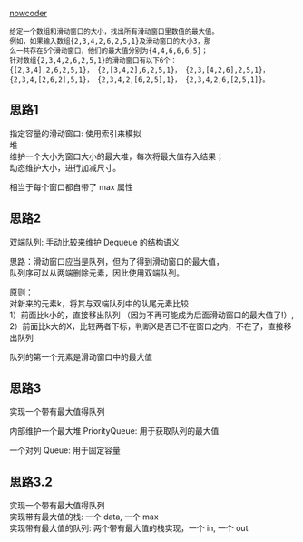 [nowcoder](https://www.nowcoder.com/practice/1624bc35a45c42c0bc17d17fa0cba788?tpId=13&tqId=11217&tPage=1&rp=1&ru=/ta/coding-interviews&qru=/ta/coding-interviews/question-ranking)
 
 ```
给定一个数组和滑动窗口的大小，找出所有滑动窗口里数值的最大值。
例如，如果输入数组{2,3,4,2,6,2,5,1}及滑动窗口的大小3，那
么一共存在6个滑动窗口，他们的最大值分别为{4,4,6,6,6,5}；
针对数组{2,3,4,2,6,2,5,1}的滑动窗口有以下6个：
{[2,3,4],2,6,2,5,1}， {2,[3,4,2],6,2,5,1}， {2,3,[4,2,6],2,5,1}，
{2,3,4,[2,6,2],5,1}， {2,3,4,2,[6,2,5],1}， {2,3,4,2,6,[2,5,1]}。
```
 
## 思路1

指定容量的滑动窗口: 使用索引来模拟  
堆  
维护一个大小为窗口大小的最大堆，每次将最大值存入结果；  
动态维护大小，进行加减尺寸。  

相当于每个窗口都自带了 max 属性




## 思路2
双端队列: 手动比较来维护 Dequeue 的结构语义

思路：滑动窗口应当是队列，但为了得到滑动窗口的最大值，  
队列序可以从两端删除元素，因此使用双端队列。  


原则：  
对新来的元素k，将其与双端队列中的队尾元素比较  
1）前面比k小的，直接移出队列  （因为不再可能成为后面滑动窗口的最大值了!）,  
2）前面比k大的X，比较两者下标，判断X是否已不在窗口之内，不在了，直接移出队列  

队列的第一个元素是滑动窗口中的最大值  

## 思路3
实现一个带有最大值得队列   

内部维护一个最大堆 PriorityQueue: 用于获取队列的最大值  
 
一个对列 Queue: 用于固定容量


## 思路3.2
实现一个带有最大值得队列  
实现带有最大值的栈: 一个 data, 一个 max  
实现带有最大值的队列: 两个带有最大值的栈实现，一个 in, 一个 out  

